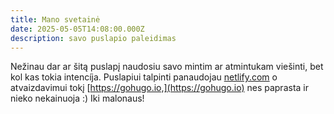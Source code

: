 ```yaml
---
title: Mano svetainė
date: 2025-05-05T14:08:00.000Z
description: savo puslapio paleidimas
---
```

Nežinau dar ar šitą puslapį naudosiu savo mintim ar atmintukam viešinti, bet kol kas tokia intencíja. Puslapiui talpinti panaudojau [netlify.com](netlify.com) o atvaizdavimui tokį [https://gohugo.io,](https://gohugo.io) nes paprasta ir nieko nekainuoja :) Iki malonaus!
